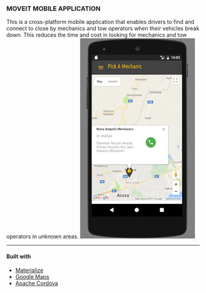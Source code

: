 <h3>MOVEIT MOBILE APPLICATION</h3>
This is a cross-platform mobile application that enables drivers to find and connect to close by mechanics and tow operators when their vehicles break down. This reduces the time and cost in looking for mechanics and tow operators in unknown areas.
<img src="www/img/phone_screen.png">
<hr>

<h4>Built with</h4>
<ul>
  <li><a href="http://materializecss.com">Materialize</a></li>
  <li><a href="https://developers.google.com/maps/">Google Maps</a></li>
  <li><a href="http://cordova.apache.org/">Apache Cordova</a></li>
</ul>


